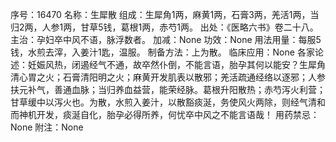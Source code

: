 序号：16470
名称：生犀散
组成：生犀角1两，麻黄1两，石膏3两，羌活1两，当归2两，人参1两，甘草5钱，葛根1两，赤芍1两。
出处：《医略六书》卷二十八。
主治：孕妇卒中风不语，脉浮数者。
加减：None
功效：None
用法用量：每服5钱，水煎去滓，入姜汁1匙，温服。
制备方法：上为散。
临床应用：None
各家论述：妊娠风热，闭遏经气不通，故卒然仆倒，不能言语，胎孕其何以能安？生犀角清心胃之火；石膏清阳明之火；麻黄开发肌表以散邪；羌活疏通经络以逐邪；人参扶元补气，善通血脉；当归养血益营，能荣经脉。葛根升阳散热；赤芍泻火利营；甘草缓中以泻火也。为散，水煎入姜汁，以散豁痰涎，务使风火两除，则经气清和而神机开发，痰涎自化，胎孕必得所养，何忧卒中风之不能言语哉！
用药禁忌：None
附注：None

